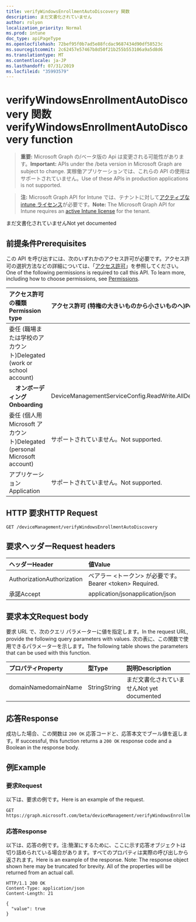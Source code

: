 ```yaml
---
title: verifyWindowsEnrollmentAutoDiscovery 関数
description: まだ文書化されていません
author: rolyon
localization_priority: Normal
ms.prod: intune
doc_type: apiPageType
ms.openlocfilehash: 72bef95f0b7ad5e88fcdac9687434d90df58523c
ms.sourcegitcommit: 2c62457e57467b8d50f21b255b553106a9a5d8d6
ms.translationtype: MT
ms.contentlocale: ja-JP
ms.lasthandoff: 07/31/2019
ms.locfileid: "35993579"
---
```

# <a name="verifywindowsenrollmentautodiscovery-function"></a><span data-ttu-id="361e6-103">verifyWindowsEnrollmentAutoDiscovery 関数</span><span class="sxs-lookup"><span data-stu-id="361e6-103">verifyWindowsEnrollmentAutoDiscovery function</span></span>

> <span data-ttu-id="361e6-104">**重要:** Microsoft Graph の/ベータ版の Api は変更される可能性があります。</span><span class="sxs-lookup"><span data-stu-id="361e6-104">**Important:** APIs under the /beta version in Microsoft Graph are subject to change.</span></span> <span data-ttu-id="361e6-105">実稼働アプリケーションでは、これらの API の使用はサポートされていません。</span><span class="sxs-lookup"><span data-stu-id="361e6-105">Use of these APIs in production applications is not supported.</span></span>

> <span data-ttu-id="361e6-106">**注:** Microsoft Graph API for Intune では、テナントに対して[アクティブな intune ライセンス](https://go.microsoft.com/fwlink/?linkid=839381)が必要です。</span><span class="sxs-lookup"><span data-stu-id="361e6-106">**Note:** The Microsoft Graph API for Intune requires an [active Intune license](https://go.microsoft.com/fwlink/?linkid=839381) for the tenant.</span></span>

<span data-ttu-id="361e6-107">まだ文書化されていません</span><span class="sxs-lookup"><span data-stu-id="361e6-107">Not yet documented</span></span>
## <a name="prerequisites"></a><span data-ttu-id="361e6-108">前提条件</span><span class="sxs-lookup"><span data-stu-id="361e6-108">Prerequisites</span></span>
<span data-ttu-id="361e6-p102">この API を呼び出すには、次のいずれかのアクセス許可が必要です。アクセス許可の選択方法などの詳細については、「[アクセス許可](/graph/permissions-reference)」を参照してください。</span><span class="sxs-lookup"><span data-stu-id="361e6-p102">One of the following permissions is required to call this API. To learn more, including how to choose permissions, see [Permissions](/graph/permissions-reference).</span></span>

|<span data-ttu-id="361e6-111">アクセス許可の種類</span><span class="sxs-lookup"><span data-stu-id="361e6-111">Permission type</span></span>|<span data-ttu-id="361e6-112">アクセス許可 (特権の大きいものから小さいものへ)</span><span class="sxs-lookup"><span data-stu-id="361e6-112">Permissions (from most to least privileged)</span></span>|
|:---|:---|
|<span data-ttu-id="361e6-113">委任 (職場または学校のアカウント)</span><span class="sxs-lookup"><span data-stu-id="361e6-113">Delegated (work or school account)</span></span>||
| <span data-ttu-id="361e6-114">&nbsp; &nbsp; **オンボーディング**</span><span class="sxs-lookup"><span data-stu-id="361e6-114">&nbsp; &nbsp; **Onboarding**</span></span> | <span data-ttu-id="361e6-115">DeviceManagementServiceConfig.ReadWrite.All</span><span class="sxs-lookup"><span data-stu-id="361e6-115">DeviceManagementServiceConfig.ReadWrite.All</span></span>|
|<span data-ttu-id="361e6-116">委任 (個人用 Microsoft アカウント)</span><span class="sxs-lookup"><span data-stu-id="361e6-116">Delegated (personal Microsoft account)</span></span>|<span data-ttu-id="361e6-117">サポートされていません。</span><span class="sxs-lookup"><span data-stu-id="361e6-117">Not supported.</span></span>|
|<span data-ttu-id="361e6-118">アプリケーション</span><span class="sxs-lookup"><span data-stu-id="361e6-118">Application</span></span>|<span data-ttu-id="361e6-119">サポートされていません。</span><span class="sxs-lookup"><span data-stu-id="361e6-119">Not supported.</span></span>|

## <a name="http-request"></a><span data-ttu-id="361e6-120">HTTP 要求</span><span class="sxs-lookup"><span data-stu-id="361e6-120">HTTP Request</span></span>
<!-- {
  "blockType": "ignored"
}
-->
``` http
GET /deviceManagement/verifyWindowsEnrollmentAutoDiscovery
```

## <a name="request-headers"></a><span data-ttu-id="361e6-121">要求ヘッダー</span><span class="sxs-lookup"><span data-stu-id="361e6-121">Request headers</span></span>
|<span data-ttu-id="361e6-122">ヘッダー</span><span class="sxs-lookup"><span data-stu-id="361e6-122">Header</span></span>|<span data-ttu-id="361e6-123">値</span><span class="sxs-lookup"><span data-stu-id="361e6-123">Value</span></span>|
|:---|:---|
|<span data-ttu-id="361e6-124">Authorization</span><span class="sxs-lookup"><span data-stu-id="361e6-124">Authorization</span></span>|<span data-ttu-id="361e6-125">ベアラー &lt;トークン&gt; が必要です。</span><span class="sxs-lookup"><span data-stu-id="361e6-125">Bearer &lt;token&gt; Required.</span></span>|
|<span data-ttu-id="361e6-126">承諾</span><span class="sxs-lookup"><span data-stu-id="361e6-126">Accept</span></span>|<span data-ttu-id="361e6-127">application/json</span><span class="sxs-lookup"><span data-stu-id="361e6-127">application/json</span></span>|

## <a name="request-body"></a><span data-ttu-id="361e6-128">要求本文</span><span class="sxs-lookup"><span data-stu-id="361e6-128">Request body</span></span>
<span data-ttu-id="361e6-129">要求 URL で、次のクエリ パラメーターに値を指定します。</span><span class="sxs-lookup"><span data-stu-id="361e6-129">In the request URL, provide the following query parameters with values.</span></span>
<span data-ttu-id="361e6-130">次の表に、この関数で使用できるパラメーターを示します。</span><span class="sxs-lookup"><span data-stu-id="361e6-130">The following table shows the parameters that can be used with this function.</span></span>

|<span data-ttu-id="361e6-131">プロパティ</span><span class="sxs-lookup"><span data-stu-id="361e6-131">Property</span></span>|<span data-ttu-id="361e6-132">型</span><span class="sxs-lookup"><span data-stu-id="361e6-132">Type</span></span>|<span data-ttu-id="361e6-133">説明</span><span class="sxs-lookup"><span data-stu-id="361e6-133">Description</span></span>|
|:---|:---|:---|
|<span data-ttu-id="361e6-134">domainName</span><span class="sxs-lookup"><span data-stu-id="361e6-134">domainName</span></span>|<span data-ttu-id="361e6-135">String</span><span class="sxs-lookup"><span data-stu-id="361e6-135">String</span></span>|<span data-ttu-id="361e6-136">まだ文書化されていません</span><span class="sxs-lookup"><span data-stu-id="361e6-136">Not yet documented</span></span>|



## <a name="response"></a><span data-ttu-id="361e6-137">応答</span><span class="sxs-lookup"><span data-stu-id="361e6-137">Response</span></span>
<span data-ttu-id="361e6-138">成功した場合、この関数は `200 OK` 応答コードと、応答本文でブール値を返します。</span><span class="sxs-lookup"><span data-stu-id="361e6-138">If successful, this function returns a `200 OK` response code and a Boolean in the response body.</span></span>

## <a name="example"></a><span data-ttu-id="361e6-139">例</span><span class="sxs-lookup"><span data-stu-id="361e6-139">Example</span></span>
### <a name="request"></a><span data-ttu-id="361e6-140">要求</span><span class="sxs-lookup"><span data-stu-id="361e6-140">Request</span></span>
<span data-ttu-id="361e6-141">以下は、要求の例です。</span><span class="sxs-lookup"><span data-stu-id="361e6-141">Here is an example of the request.</span></span>
``` http
GET https://graph.microsoft.com/beta/deviceManagement/verifyWindowsEnrollmentAutoDiscovery(domainName='parameterValue')
```

### <a name="response"></a><span data-ttu-id="361e6-142">応答</span><span class="sxs-lookup"><span data-stu-id="361e6-142">Response</span></span>
<span data-ttu-id="361e6-p104">以下は、応答の例です。注:簡潔にするために、ここに示す応答オブジェクトは切り詰められている場合があります。すべてのプロパティは実際の呼び出しから返されます。</span><span class="sxs-lookup"><span data-stu-id="361e6-p104">Here is an example of the response. Note: The response object shown here may be truncated for brevity. All of the properties will be returned from an actual call.</span></span>
``` http
HTTP/1.1 200 OK
Content-Type: application/json
Content-Length: 21

{
  "value": true
}
```




